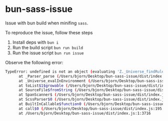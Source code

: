 # bun-sass-issue

Issue with bun build when minifing `sass`.

To reproduce the issue, follow these steps

1. Install deps with `bun i`
2. Run the build script `bun run build`
3. Run the issue script `bun run issue`

Observe the following error:

```bash
TypeError: undefined is not an object (evaluating 'Z._Universe_findRule(H, U._primary)[W]')
      at _Parser_parse (/Users/bjorn/Desktop/bun-sass-issue/dist/index.js:1:86384)
      at _Universe_evalInEnvironment (/Users/bjorn/Desktop/bun-sass-issue/dist/index.js:1:81327)
      at toList$1$growable (/Users/bjorn/Desktop/bun-sass-issue/dist/index.js:76:128503)
      at SourceFile$fromString (/Users/bjorn/Desktop/bun-sass-issue/dist/index.js:21:5418)
      at SpanScanner$ (/Users/bjorn/Desktop/bun-sass-issue/dist/index.js:44:3251)
      at ScssParser$0 (/Users/bjorn/Desktop/bun-sass-issue/dist/index.js:54:29463)
      at BuiltInCallable$function0 (/Users/bjorn/Desktop/bun-sass-issue/dist/index.js:44:36285)
      at call$0 (/Users/bjorn/Desktop/bun-sass-issue/dist/index.js:195:23613)
      at /Users/bjorn/Desktop/bun-sass-issue/dist/index.js:1:3716
```
